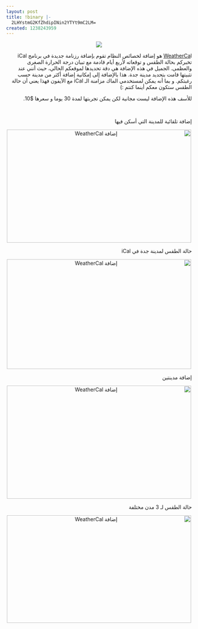 ```yaml
---
layout: post
title: !binary |-
  2LHYstmG2KfZhdipINin2YTYt9mC2LM=
created: 1238243959
---
```

<p style="text-align: center;direction: rtl;"><img src="http://www.blogcdn.com/www.tuaw.com/media/2009/03/weathercal-icon.jpg" /><br /></p>
<p style="direction: rtl; text-align: right;"><a href="http://www.barebones.com/products/weathercal/">WeatherCa</a>l هو إضافة لخصائص النظام تقوم بإضافة رزنامة جديدة في برنامج iCal تخبركم بحالة الطقس و توقعاته لأربع أيام قادمة مع تبيان درجة الحرارة الصغرى والعظمى. الجميل في هذه الإضافة هي دقة تحديدها لموقعكم الحالي، حيث أنني عند تثبيتها قامت بتحديد مدينة جدة. هذا بالإضافة إلى إمكانية إضافة أكثر من مدينة حسب رغبتكم. و بما أنه يمكن لمستخدمي الماك مزامنة الـ iCal مع الآيفون فهذا يعني أن حالة الطقس ستكون معكم أينما كنتم :)</p>
<p style="direction: rtl; text-align: right;">للأسف هذه الإضافة ليست مجانية لكن يمكن تجربتها لمدة 30 يوما و سعرها $10.</p>
<!--break-->
<p style="direction: rtl; text-align: right;"><br /></p>
<p style="direction: rtl; text-align: right;">إضافة تلقائية للمدينة التي أسكن فيها</p>
<p style="text-align: center;direction: rtl;"><a href="http://www.flickr.com/photos/35968034@N06/3391153833/" title="إضافة WeatherCal by Yousef.Raffah.com, on Flickr"><img src="http://farm4.static.flickr.com/3444/3391153833_e388728e22.jpg" width="500" height="307" alt="إضافة WeatherCal" /></a><br /></p>
<p style="text-align: right;direction: rtl;">حالة الطقس لمدينة جدة في iCal</p>
<p style="text-align: center;direction: rtl;"><a href="http://www.flickr.com/photos/35968034@N06/3391153959/" title="إضافة WeatherCal by Yousef.Raffah.com, on Flickr"><img src="http://farm4.static.flickr.com/3661/3391153959_124627b501.jpg" width="500" height="298" alt="إضافة WeatherCal" /></a><br /></p>
<p style="text-align: right;direction: rtl;">إضافة مدينتين</p>
<p style="text-align: center;direction: rtl;"><a href="http://www.flickr.com/photos/35968034@N06/3391153893/" title="إضافة WeatherCal by Yousef.Raffah.com, on Flickr"><img src="http://farm4.static.flickr.com/3648/3391153893_3573d4cbdf.jpg" width="500" height="307" alt="إضافة WeatherCal" /></a><br /></p>
<p style="text-align: right;direction: rtl;">حالة الطقس لـ 3 مدن مختلفة</p>
<p style="text-align: center;direction: rtl;"><a href="http://www.flickr.com/photos/35968034@N06/3391154017/" title="إضافة WeatherCal by Yousef.Raffah.com, on Flickr"><img src="http://farm4.static.flickr.com/3464/3391154017_802527a716.jpg" width="500" height="292" alt="إضافة WeatherCal" /></a><br /></p>
<p style="text-align: right;direction: rtl;"><br /></p>
<p style="text-align: right;direction: rtl;"><br /></p>
<p style="line-height: 18.0px; font: 12.0px Lucida Grande; color: #161616"><br /></p>
